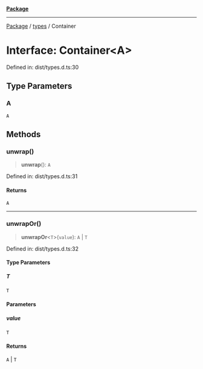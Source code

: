 [**Package**](../../README.md)

***

[Package](../../modules.md) / [types](../README.md) / Container

# Interface: Container\<A\>

Defined in: dist/types.d.ts:30

## Type Parameters

### A

`A`

## Methods

### unwrap()

> **unwrap**(): `A`

Defined in: dist/types.d.ts:31

#### Returns

`A`

***

### unwrapOr()

> **unwrapOr**\<`T`\>(`value`): `A` \| `T`

Defined in: dist/types.d.ts:32

#### Type Parameters

##### T

`T`

#### Parameters

##### value

`T`

#### Returns

`A` \| `T`
